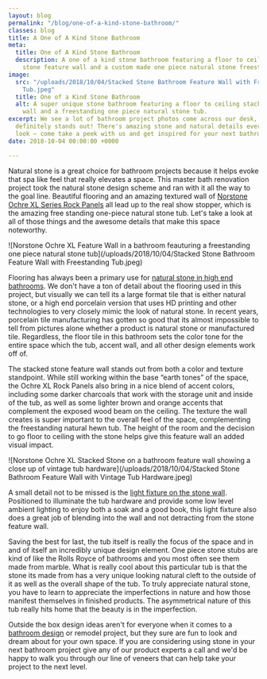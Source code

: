 ```yaml
---
layout: blog
permalink: "/blog/one-of-a-kind-stone-bathroom/"
classes: blog
title: A One of A Kind Stone Bathroom
meta:
  title: One of A Kind Stone Bathroom
  description: A one of a kind stone bathroom featuring a floor to ceiling stacked
    stone feature wall and a custom made one piece natural stone freestanding tub.
image:
  src: "/uploads/2018/10/04/Stacked Stone Bathroom Feature Wall with Freestanding
    Tub.jpeg"
  title: One of a Kind Stone Bathroom
  alt: A super unique stone bathroom featuring a floor to ceiling stacked stone feature
    wall and a freestanding one piece natural stone tub.
excerpt: We see a lot of bathroom project photos come across our desk, but this one
  definitely stands out! There's amazing stone and natural details everywhere you
  look – come take a peek with us and get inspired for your next bathroom remodel.
date: 2018-10-04 00:00:00 +0000

---
```

Natural stone is a great choice for bathroom projects because it helps evoke that spa like feel that really elevates a space.  This master bath renovation project took the natural stone design scheme and ran with it all the way to the goal line.  Beautiful flooring and an amazing textured wall of [Norstone Ochre XL Series Rock Panels](https://www.norstoneusa.com/products/thin-stone-veneer-panels/ochre/) all lead up to the real show stopper, which is the amazing free standing one-piece natural stone tub.  Let's take a look at all of those things and the awesome details that make this space noteworthy.

![Norstone Ochre XL Feature Wall in a bathroom feauturing a freestanding one piece natural stone tub](/uploads/2018/10/04/Stacked Stone Bathroom Feature Wall with Freestanding Tub.jpeg) 

Flooring has always been a primary use for [natural stone in high end bathrooms](https://www.norstoneusa.com/blog/natural-stone-bathrooms-designing-norstone-series/).  We don't have a ton of detail about the flooring used in this project, but visually we can tell its a large format tile that is either natural stone, or a high end porcelain version that uses HD printing and other technologies to very closely mimic the look of natural stone.  In recent years, porcelain tile manufacturing has gotten so good that its almost impossible to tell from pictures alone whether a product is natural stone or manufactured tile.  Regardless, the floor tile in this bathroom sets the color tone for the entire space which the tub, accent wall, and all other design elements work off of.    

The stacked stone feature wall stands out from both a color and texture standpoint.  While still working within the base “earth tones” of the space, the Ochre XL Rock Panels also bring in a nice blend of accent colors, including some darker charcoals that work with the storage unit and inside of the tub, as well as some lighter brown and orange accents that complement the exposed wood beam on the ceiling.  The texture the wall creates is super important to the overall feel of the space, complementing the freestanding natural hewn tub.  The height of the room and the decision to go floor to ceiling with the stone helps give this feature wall an added visual impact. 

![Norstone Ochre XL Stacked Stone on a bathroom feature wall showing a close up of vintage tub hardware](/uploads/2018/10/04/Stacked Stone Bathroom Feature Wall with Vintage Tub Hardware.jpeg)

A small detail not to be missed is the [light fixture on the stone wall](https://www.norstoneusa.com/blog/design-school-pairing-lighting-fixtures-with-stone-veneer-for-amazing-results/).  Positioned to illuminate the tub hardware and provide some low level ambient lighting to enjoy both a soak and a good book, this light fixture also does a great job of blending into the wall and not detracting from the stone feature wall. 

Saving the best for last, the tub itself is really the focus of the space and in and of itself an incredibly unique design element.  One piece stone stubs are kind of like the Rolls Royce of bathrooms and you most often see them made from marble.  What is really cool about this particular tub is that the stone its made from has a very unique looking natural cleft to the outside of it as well as the overall shape of the tub.  To truly appreciate natural stone, you have to learn to appreciate the imperfections in nature and how those manifest themselves in finished products.  The asymmetrical nature of this tub really hits home that the beauty is in the imperfection. 

Outside the box design ideas aren't for everyone when it comes to a [bathroom design](https://www.norstoneusa.com/gallery/application/showers/) or remodel project, but they sure are fun to look and dream about for your own space.  If you are considering using stone in your next bathroom project give any of our product experts a call and we'd be happy to walk you through our line of veneers that can help take your project to the next level.